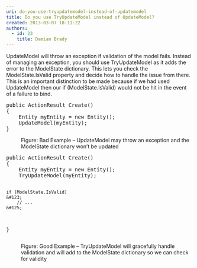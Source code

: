 ```yaml
---
uri: do-you-use-tryupdatemodel-instead-of-updatemodel
title: Do you use TryUpdateModel instead of UpdateModel?
created: 2013-03-07 18:11:22
authors:
  - id: 23
    title: Damian Brady
---
```





<span class='intro'> <p>UpdateModel will throw an exception if validation of the model fails.  Instead of managing an exception, you should use TryUpdateModel as it adds the error to the ModelState dictionary.  This lets you check the ModelState.IsValid property and decide how to handle the issue from there.  This is an important distinction to be made because if we had used UpdateModel then our if (ModelState.IsValid) would not be hit in the event of a failure to bind.</p>
 </span>

<dl class="badImage"><dt><div class="greyBox"><pre>public ActionResult Create()
&#123;
    Entity myEntity = new Entity();
    UpdateModel(myEntity);
&#125;
</pre></div></dt><dd>Figure&#58; Bad Example – UpdateModel may throw an exception and the ModelState dictionary won’t be updated </dd></dl><dl class="goodImage"><dt><div class="greyBox"><pre>public ActionResult Create()
&#123;
    Entity myEntity = new Entity();
    TryUpdateModel(myEntity);

    if (ModelState.IsValid)
    &#123;
        // ...
    &#125;
&#125;        </pre></div></dt><dd>Figure&#58; Good Example – TryUpdateModel will gracefully handle validation and will add to the ModelState dictionary so we can check for validity </dd></dl>


